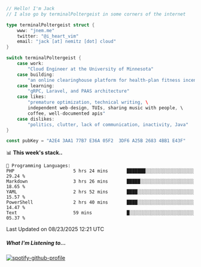 ```go
// Hello! I'm Jack
// I also go by terminalPoltergeist in some corners of the internet

type terminalPoltergeist struct {
    www: "jnem.me"
    twitter: "@i_heart_vim"
    email: "jack [at] nemitz [dot] cloud"
}

switch terminalPoltergeist {
    case work:
        "Cloud Engineer at the University of Minnesota"
    case building:
        "an online clearinghouse platform for health-plan fitness incentive programs"
    case learning:
        "gRPC, Laravel, and PAAS architecture"
    case likes:
        "premature optimization, technical writing, \
        independent web-design, TUIs, sharing music with people, \
        coffee, well-documented apis"
    case dislikes:
        "politics, clutter, lack of communication, inactivity, Java"
}

const pubKey = "A2E4 3AA1 77B7 E36A 05F2  3DF6 A25B 2683 4BB1 E43F"
```

<!--START_SECTION:waka-->
📊 **This week's stack..** 

```text
💬 Programming Languages: 
PHP                      5 hrs 24 mins       ███████░░░░░░░░░░░░░░░░░░   29.24 % 
Markdown                 3 hrs 26 mins       █████░░░░░░░░░░░░░░░░░░░░   18.65 % 
YAML                     2 hrs 52 mins       ████░░░░░░░░░░░░░░░░░░░░░   15.57 % 
PowerShell               2 hrs 40 mins       ████░░░░░░░░░░░░░░░░░░░░░   14.47 % 
Text                     59 mins             █░░░░░░░░░░░░░░░░░░░░░░░░   05.37 % 
```


 Last Updated on 08/23/2025 12:21 UTC
<!--END_SECTION:waka-->

##### What I'm Listening to...

[![spotify-github-profile](https://jnem.me/listening-item?maxAge=2592000)](https://jnem.me/listening)
